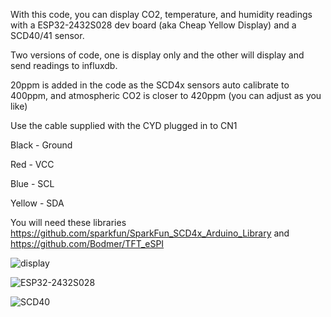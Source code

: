 With this code, you can display CO2, temperature, and humidity readings with a ESP32-2432S028 dev board (aka Cheap Yellow Display) and a SCD40/41 sensor.

Two versions of code, one is display only and the other will display and send readings to influxdb.

20ppm is added in the code as the SCD4x sensors auto calibrate to 400ppm, and atmospheric CO2 is closer to 420ppm (you can adjust as you like)

Use the cable supplied with the CYD plugged in to CN1

Black - Ground

Red - VCC

Blue - SCL

Yellow - SDA

You will need these libraries https://github.com/sparkfun/SparkFun_SCD4x_Arduino_Library and https://github.com/Bodmer/TFT_eSPI

![display](https://github.com/HenrysCat/ESP32-2432S028-SCD40x/assets/47726287/a4542213-df97-4935-a0f1-8af952b48c1c)

![ESP32-2432S028](https://github.com/HenrysCat/ESP32-2432S028-SCD40x/assets/47726287/e045494c-21f7-4ed2-9f22-85446f40eca7)

![SCD40](https://github.com/HenrysCat/ESP32-2432S028-SCD40x/assets/47726287/9dc3e654-f0bc-48ee-bf8c-4b21bd2c1f0c)
